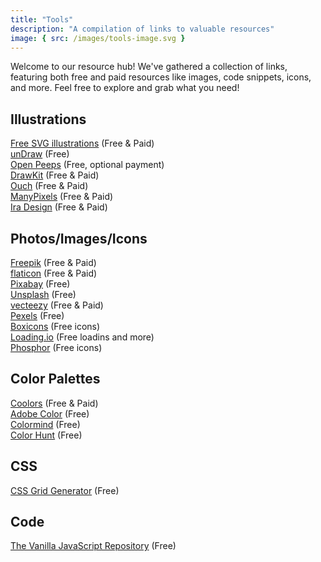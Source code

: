 ```yaml
---
title: "Tools"
description: "A compilation of links to valuable resources"
image: { src: /images/tools-image.svg }
---
```


Welcome to our resource hub! We've gathered a collection of links, featuring both free and paid resources like images, code snippets, icons, and more. Feel free to explore and grab what you need!

## Illustrations
[Free SVG illustrations](https://freesvgillustration.com/) (Free & Paid)  
[unDraw](https://undraw.co/) (Free)  
[Open Peeps](https://www.openpeeps.com/) (Free, optional payment)  
[DrawKit](https://www.drawkit.com/) (Free & Paid)  
[Ouch](https://icons8.com/illustrations) (Free & Paid)  
[ManyPixels](https://www.manypixels.co/gallery) (Free & Paid)  
[Ira Design](https://iradesign.io/) (Free & Paid)

## Photos/Images/Icons
[Freepik](https://www.freepik.com/) (Free & Paid)  
[flaticon](https://www.flaticon.com/) (Free & Paid)  
[Pixabay](https://pixabay.com/) (Free)  
[Unsplash](https://unsplash.com/) (Free)  
[vecteezy](https://www.vecteezy.com/) (Free & Paid)  
[Pexels](https://www.pexels.com/) (Free)  
[Boxicons](https://boxicons.com/) (Free icons)  
[Loading.io](https://loading.io/) (Free loadins and more)  
[Phosphor](https://phosphoricons.com/) (Free icons)

## Color Palettes
[Coolors](https://coolors.co/) (Free & Paid)  
[Adobe Color](https://color.adobe.com/create/color-wheel) (Free)  
[Colormind](http://colormind.io/) (Free)  
[Color Hunt](https://colorhunt.co/) (Free)

## CSS
[CSS Grid Generator](https://cssgrid-generator.netlify.app/) (Free)

## Code
[The Vanilla JavaScript Repository](https://vanillalist.top/) (Free)